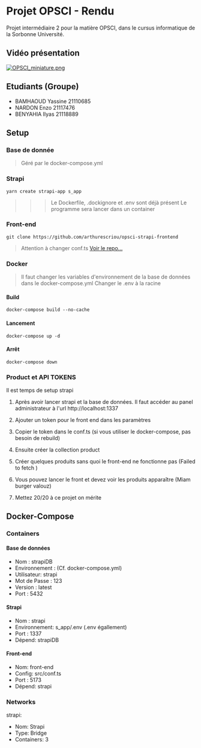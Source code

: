 # Projet OPSCI - Rendu
Projet intermédiaire 2 pour la matière OPSCI, dans le cursus informatique de la Sorbonne Université.

## Vidéo présentation
[![OPSCI_miniature.png](https://img.youtube.com/vi/VGG0S_nnaI4/0.jpg)](https://www.youtube.com/watch?v=VGG0S_nnaI4)

## Etudiants (Groupe)
 - BAMHAOUD  Yassine  21110685
 - NARDON    Enzo     21117476
 - BENYAHIA  Ilyas    21118889

## Setup

### Base de donnée
> Géré par le docker-compose.yml

### Strapi
``` console
yarn create strapi-app s_app
```

>>> Le Dockerfile, .dockignore et .env sont déjà présent
>>> Le programme sera lancer dans un container

### Front-end
``` console
git clone https://github.com/arthurescriou/opsci-strapi-frontend 
```
> Attention à changer conf.ts
[Voir le repo...](https://github.com/arthurescriou/opsci-strapi-frontend)

### Docker
> Il faut changer les variables d'environnement de la base de données dans le docker-compose.yml
> Changer le .env à la racine

#### Build
``` console
docker-compose build --no-cache
```

#### Lancement
``` console
docker-compose up -d
```

#### Arrêt
``` console
docker-compose down
```

### Product et API TOKENS
Il est temps de setup strapi
1. Après avoir lancer strapi et la base de données. Il faut accéder au panel administrateur à l'url http://localhost:1337

2. Ajouter un token pour le front end dans les paramètres

3. Copier le token dans le conf.ts (si vous utiliser le docker-compose, pas besoin de rebuild)

4. Ensuite créer la collection product

5. Créer quelques produits sans quoi le front-end ne fonctionne pas (Failed to fetch <URL>)

6. Vous pouvez lancer le front et devez voir les produits apparaître (Miam burger valouz)

7. Mettez 20/20 à ce projet on mérite

## Docker-Compose
### Containers

#### Base de données
 - Nom : strapiDB
 - Environnement : (Cf. docker-compose.yml)
 - Utilisateur: strapi
 - Mot de Passe : 123
 - Version : latest
 - Port : 5432

#### Strapi
 - Nom : strapi
 - Environnement: s_app/.env (.env égallement)
 - Port : 1337
 - Dépend: strapiDB
 
#### Front-end
 - Nom: front-end
 - Config: src/conf.ts
 - Port : 5173
 - Dépend: strapi

### Networks
strapi:
  - Nom: Strapi
  - Type: Bridge
  - Containers: 3